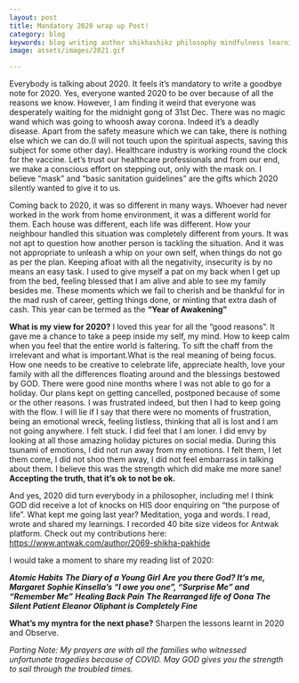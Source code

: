 ```yaml
---
layout: post
title: Mandatory 2020 wrap up Post!
category: blog
keywords: blog writing author shikhashikz philosophy mindfulness learnings
image: assets/images/2021.gif

---
```


Everybody is talking about 2020. It feels it’s mandatory to write a goodbye note for 2020. Yes, everyone wanted 2020 to be over because of all the reasons we know. However, I am finding it weird that everyone was desperately waiting for the midnight gong of 31st Dec. There was no magic wand which was going to whoosh away corona. Indeed it’s a deadly disease. Apart from the safety measure which we can take, there is nothing else which we can do.(I will not touch upon the spiritual aspects, saving this subject for some other day). Healthcare industry is working round the clock for the vaccine. Let’s trust our healthcare professionals and from our end, we make a conscious effort on stepping out, only with the mask on. I believe “mask” and “basic sanitation guidelines” are the gifts which 2020 silently wanted to give it to us.


Coming back to 2020, it was so different in many ways. Whoever had never worked in the work from home environment, it was a different world for them. Each house was different, each life was different. How your neighbour handled this situation was completely different from yours. It was not apt to question how another person is tackling the situation. And it was not appropriate to unleash a whip on your own self, when things do not go as per the plan. Keeping afloat with all the negativity, insecurity is by no means an easy task. I used to give myself a pat on my back when I get up from the bed, feeling blessed that I am alive and able to see my family besides me. These moments which we fail to cherish and be thankful for in the mad rush of career, getting things done, or minting that extra dash of cash. This year can be termed as the **“Year of Awakening”**


**What is my view for 2020?** I loved this year for all the “good reasons”. It gave me a chance to take a peep inside my self, my mind. How to keep calm when you feel that the entire world is faltering. To sift the chaff from the irrelevant and what is important.What is the real meaning of being focus. How one needs to be creative to celebrate life, appreciate health, love your family with all the differences floating around and the blessings bestowed by GOD. There were good nine months where I was not able to go for a holiday. Our plans kept on getting cancelled, postponed because of some or the other reasons. I was frustrated indeed, but then I had to keep going with the flow. I will lie if I say that there were no moments of frustration, being an emotional wreck, feeling listless, thinking that all is lost and I am not going anywhere. I felt stuck. I did feel that I am loner. I did envy by looking at all those amazing holiday pictures on social media. During this tsunami of emotions, I did not run away from my emotions. I felt them, I let them come, I did not shoo them away, I did not feel embarrass in talking about them. I believe this was the strength which did make me more sane! **Accepting the truth, that it’s ok to not be ok.**


And yes, 2020 did turn everybody in a philosopher, including me! I think GOD did receive a lot of knocks on HIS door enquiring on “the purpose of life”. 
What kept me going last year? Meditation, yoga and words. I read, wrote and shared my learnings. I recorded 40 bite size videos for Antwak platform. Check out my contributions here: https://www.antwak.com/author/2069-shikha-pakhide 


I would take a moment to share my reading list of 2020:

***Atomic Habits***
***The Diary of a Young Girl***
***Are you there God? It’s me, Margaret***
***Sophie Kinsella’s “I owe you one”, “Surprise Me” and “Remember Me”***
***Healing Back Pain***
***The Rearranged life of Oona***
***The Silent Patient***
***Eleanor Oliphant is Completely Fine***

**What’s my myntra for the next phase?** Sharpen the lessons learnt in 2020 and Observe.

*Parting Note: My prayers are with all the families who witnessed unfortunate tragedies because of COVID. May GOD gives you the strength to sail through the troubled times.*
